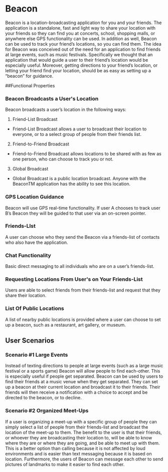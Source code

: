 # Beacon

Beacon is a location-broadcasting application for you and your friends. The application is a standalone, fast and light way to share your location with your friends so they can find you at concerts, school, shopping malls, or anywhere else GPS functionality can be used. In addition as well, Beacon can be used to track your friend’s locations, so you can find them.
The idea for Beacon was conceived out of the need for an application to find friends at large events, such as music festivals. Specifically we thought that an application that would guide a user to their friend’s location would be especially useful. Moreover, getting directions to your friend’s location, or letting your friend find your location, should be as easy as setting up a “beacon” for guidance.

##Functional Properties
### Beacon Broadcasts a User's Location 
Beacon broadcasts a user’s location in the following ways:
1. Friend-List Broadcast
- Friend-List Broadcast allows a user to broadcast their location to everyone, or to a select group of people from their friends list.
2. Friend-to-Friend Broadcast
- Friend-to-Friend Broadcast allows locations to be shared with as few as one person, who can choose to track you or not.
3. Global Broadcast
- Global Broadcast is a public location broadcast. Anyone with the BeaconTM application has the ability to see this location.

### GPS Location Guidance
Beacon will use GPS real-time functionality. If user A chooses to track user B’s Beacon they will be guided to that user via an on-screen pointer.
### Friends-LIst
A user can choose who they send the Beacon via a friends-list of contacts who also have the application.
### Chat Functionality
Basic direct messaging to all individuals who are on a user’s friends-list.
### Requesting Locations From User's on Your Friends-List
Users are able to select friends from their friends-list and request that they share their location.
### List Of Public Locations
A list of nearby public locations is provided where a user can choose to set up a beacon, such as a restaurant, art gallery, or museum.

## User Scenarios
### Scenario #1 Large Events
Instead of texting directions to people at large events (such as a large music festival or a sports game) Beacon will allow people to find each-other. This is especially useful if people get separated. Beacon can be used by users to find their friends at a music venue when they get separated. They can set up a beacon at their current location and broadcast it to their friends. Their friends will then receive a notification with a choice to accept and be directed to the beacon, or to decline.
### Scenario #2 Organized Meet-Ups
If a user is organizing a meet-up with a specific group of people they can simply select a list of people from their friends-list and broadcast the location of the meet-up to them.
The benefit to the user is that their friends, or whoever they are broadcasting their location to, will be able to know where they are or where they are going, and be able to meet up with them. This is a better option than calling because it is not affected by loud environments and is easier than text messaging because it is based on location. Furthermore, the users of Beacon can message each other to send pictures of landmarks to make it easier to find each other.
 

